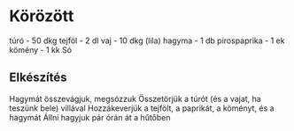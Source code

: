 # Körözött

túró - 50 dkg
tejföl - 2 dl
vaj - 10 dkg
(lila) hagyma - 1 db
pirospaprika - 1 ek
kömény - 1 kk
Só

## Elkészítés

Hagymát összevágjuk, megsózzuk
Összetörjük a túrót (és a vajat, ha teszünk bele) villával
Hozzákeverjük a tejfölt, a paprikát, a köményt, és a hagymát
Állni hagyjuk pár órán át a hűtőben


